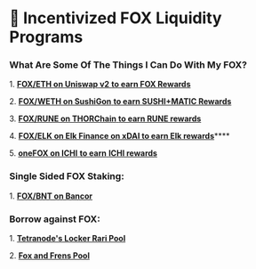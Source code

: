 # 🎊 Incentivized FOX Liquidity Programs

### What Are Some Of The Things I Can Do With My FOX?

1\. [**FOX/ETH on Uniswap v2** **to earn FOX Rewards**](https://fox.shapeshift.com/fox-farming)

2\. [**FOX/WETH on SushiGon** **to earn SUSHI+MATIC Rewards**](https://shapeshift.zendesk.com/hc/en-us/articles/4409608212493-How-To-Provide-Liquidity-On-SushiSwap-To-Earn-FOX)

3\. [**FOX/RUNE on THORChain** **to earn RUNE rewards**](https://app.thorswap.finance/pool/ETH.FOX-0XC770EEFAD204B5180DF6A14EE197D99D808EE52D)

4\. [**FOX/ELK on Elk Finance on xDAI to earn Elk rewards**](https://app.elk.finance/#/swap)****

5\. [**oneFOX on ICHI** **to earn** **ICHI rewards**](https://app.ichi.org/deposit)

### Single Sided FOX Staking:

1\. [**FOX/BNT on Bancor**](https://app.bancor.network/eth/data/)&#x20;

### Borrow against FOX:

1\. [**Tetranode's Locker Rari Pool**](https://app.rari.capital/fuse/pool/6)

2\. [**Fox and Frens Pool**](https://app.rari.capital/fuse/pool/79)&#x20;
